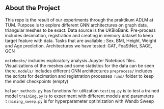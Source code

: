 ## About the Project
This repo is the result of our experiments through the praktikum ADLM at TUM. Purpose is to explore different GNN architectures on graph data, triangular meshes to be exact. Data source is the UKBioBank.
Pre-process includes decimation, registration and creating in memory dataset to keep target feature with data.
Tasks that are avaliable : Sex, BMI, Height, Weight and Age prediction.
Architectures we have tested: GAT, FeaStNet, SAGE, GCN

`notebooks/` includes exploratory analysis Jupyter Notebook files. Visualizations of the meshes and some statistics for the data can be seen there.
`models/` includes different GNN architectures
`preprocess/` includes the scripts for decimation and registration processes
`runs/` folder to keep the model checkpoints (empty)

`helper_methods.py` has functions for utilization
`testing.py` is to test a trained model
`training.py` is to experiment with different models and parameters
`training_sweep.py` is for hyperparameter optimization with Wandb Sweep
